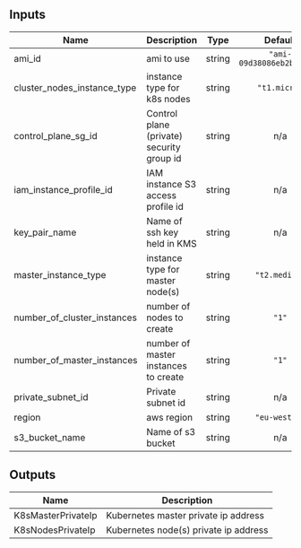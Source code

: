 ## Inputs

| Name | Description | Type | Default | Required |
|------|-------------|:----:|:-----:|:-----:|
| ami\_id | ami to use | string | `"ami-09d38086eb2b23925"` | no |
| cluster\_nodes\_instance\_type | instance type for k8s nodes | string | `"t1.micro"` | no |
| control\_plane\_sg\_id | Control plane (private) security group id | string | n/a | yes |
| iam\_instance\_profile\_id | IAM instance S3 access profile id | string | n/a | yes |
| key\_pair\_name | Name of ssh key held in KMS | string | n/a | yes |
| master\_instance\_type | instance type for master node(s) | string | `"t2.medium"` | no |
| number\_of\_cluster\_instances | number of nodes to create | string | `"1"` | no |
| number\_of\_master\_instances | number of master instances to create | string | `"1"` | no |
| private\_subnet\_id | Private subnet id | string | n/a | yes |
| region | aws region | string | `"eu-west-1"` | no |
| s3\_bucket\_name | Name  of s3 bucket | string | n/a | yes |

## Outputs

| Name | Description |
|------|-------------|
| K8sMasterPrivateIp | Kubernetes master private ip address |
| K8sNodesPrivateIp | Kubernetes node(s) private ip address |

